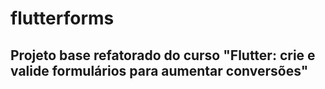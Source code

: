 # flutterforms

<h2> Projeto base refatorado do curso "Flutter: crie e valide formulários para aumentar conversões" </h2>
